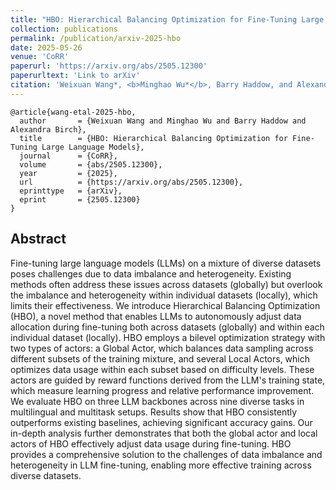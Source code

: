 ```yaml
---
title: "HBO: Hierarchical Balancing Optimization for Fine-Tuning Large Language Models"
collection: publications
permalink: /publication/arxiv-2025-hbo
date: 2025-05-26
venue: 'CoRR'
paperurl: 'https://arxiv.org/abs/2505.12300'
paperurltext: 'Link to arXiv'
citation: 'Weixuan Wang*, <b>Minghao Wu*</b>, Barry Haddow, and Alexandra Birch. <a href="https://arxiv.org/abs/2505.12300"><u>HBO: Hierarchical Balancing Optimization for Fine-Tuning Large Language Models</u></a>. abs/2505.12300.'
---
```


```
@article{wang-etal-2025-hbo,
  author       = {Weixuan Wang and Minghao Wu and Barry Haddow and Alexandra Birch},
  title        = {HBO: Hierarchical Balancing Optimization for Fine-Tuning Large Language Models},
  journal      = {CoRR},
  volume       = {abs/2505.12300},
  year         = {2025},
  url          = {https://arxiv.org/abs/2505.12300},
  eprinttype   = {arXiv},
  eprint       = {2505.12300}
}
```

## Abstract
Fine-tuning large language models (LLMs) on a mixture of diverse datasets poses challenges due to data imbalance and heterogeneity. Existing methods often address these issues across datasets (globally) but overlook the imbalance and heterogeneity within individual datasets (locally), which limits their effectiveness. We introduce Hierarchical Balancing Optimization (HBO), a novel method that enables LLMs to autonomously adjust data allocation during fine-tuning both across datasets (globally) and within each individual dataset (locally). HBO employs a bilevel optimization strategy with two types of actors: a Global Actor, which balances data sampling across different subsets of the training mixture, and several Local Actors, which optimizes data usage within each subset based on difficulty levels. These actors are guided by reward functions derived from the LLM's training state, which measure learning progress and relative performance improvement. We evaluate HBO on three LLM backbones across nine diverse tasks in multilingual and multitask setups. Results show that HBO consistently outperforms existing baselines, achieving significant accuracy gains. Our in-depth analysis further demonstrates that both the global actor and local actors of HBO effectively adjust data usage during fine-tuning. HBO provides a comprehensive solution to the challenges of data imbalance and heterogeneity in LLM fine-tuning, enabling more effective training across diverse datasets.